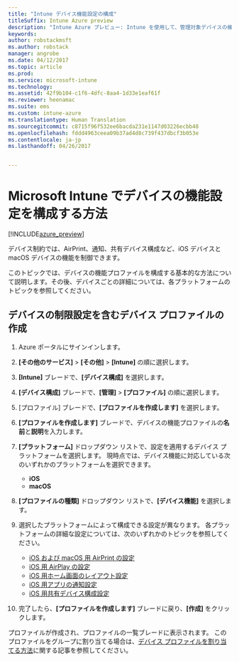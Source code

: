 ```yaml
---
title: "Intune デバイス機能設定の構成"
titleSuffix: Intune Azure preview
description: "Intune Azure プレビュー: Intune を使用して、管理対象デバイスの機能を構成する方法について説明します。"
keywords: 
author: robstackmsft
ms.author: robstack
manager: angrobe
ms.date: 04/12/2017
ms.topic: article
ms.prod: 
ms.service: microsoft-intune
ms.technology: 
ms.assetid: 42f9b104-c1f6-4dfc-8aa4-1d33e1eaf61f
ms.reviewer: heenamac
ms.suite: ems
ms.custom: intune-azure
ms.translationtype: Human Translation
ms.sourcegitcommit: c8715f96f532ee6bacda231e1147d03226ecbb48
ms.openlocfilehash: fddd4963ceea09b37ad4d8c739f437dbcf3b053e
ms.contentlocale: ja-jp
ms.lasthandoff: 04/26/2017


---
```


# <a name="how-to-configure-device-feature-settings-in-microsoft-intune"></a>Microsoft Intune でデバイスの機能設定を構成する方法

[!INCLUDE[azure_preview](../includes/azure_preview.md)]

デバイス制約では、AirPrint、通知、共有デバイス構成など、iOS デバイスと macOS デバイスの機能を制御できます。

このトピックでは、デバイスの機能プロファイルを構成する基本的な方法について説明します。その後、デバイスごとの詳細については、各プラットフォームのトピックを参照してください。

## <a name="create-a-device-profile-containing-device-restriction-settings"></a>デバイスの制限設定を含むデバイス プロファイルの作成

1. Azure ポータルにサインインします。
2. **[その他のサービス]** > **[その他]** > **[Intune]** の順に選択します。
3. **[Intune]** ブレードで、**[デバイス構成]** を選択します。
2. **[デバイス構成]** ブレードで、**[管理]** > **[プロファイル]** の順に選択します。
3. [プロファイル] ブレードで、**[プロファイルを作成します]** を選択します。
4. **[プロファイルを作成します]** ブレードで、デバイスの機能プロファイルの**名前**と**説明**を入力します。
5. **[プラットフォーム]** ドロップダウン リストで、設定を適用するデバイス プラットフォームを選択します。 現時点では、デバイス機能に対応している次のいずれかのプラットフォームを選択できます。
    - **iOS**
    - **macOS**
6. **[プロファイルの種類]** ドロップダウン リストで、**[デバイス機能]** を選択します。 
7. 選択したプラットフォームによって構成できる設定が異なります。 各プラットフォームの詳細な設定については、次のいずれかのトピックを参照してください。
    - [iOS および macOS 用 AirPrint の設定](air-print-settings-for-ios-and-macos.md)
     - [iOS 用 AirPlay の設定](airplay-settings-for-ios-devices.md)
    - [iOS 用ホーム画面のレイアウト設定](home-screen-settings-for-ios.md)
    - [iOS 用アプリの通知設定](app-notification-settings-for-ios.md)
    - [iOS 用共有デバイス構成設定](shared-device-settings-for-ios.md)

8. 完了したら、**[プロファイルを作成します]** ブレードに戻り、**[作成]** をクリックします。

プロファイルが作成され、プロファイルの一覧ブレードに表示されます。
このプロファイルをグループに割り当てる場合は、[デバイス プロファイルを割り当てる方法](how-to-assign-device-profiles.md)に関する記事を参照してください。





